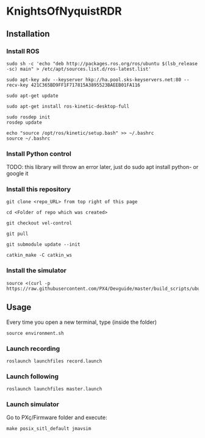 # KnightsOfNyquistRDR

## Installation

### Install ROS
    sudo sh -c 'echo "deb http://packages.ros.org/ros/ubuntu $(lsb_release -sc) main" > /etc/apt/sources.list.d/ros-latest.list'
    
    sudo apt-key adv --keyserver hkp://ha.pool.sks-keyservers.net:80 --recv-key 421C365BD9FF1F717815A3895523BAEEB01FA116
    
    sudo apt-get update
    
    sudo apt-get install ros-kinetic-desktop-full
    
    sudo rosdep init
    rosdep update
    
    echo "source /opt/ros/kinetic/setup.bash" >> ~/.bashrc
    source ~/.bashrc

### Install Python control
TODO: this library will throw an error later, just do sudo apt install python-<whatever name> or google it
    

### Install this repository

    git clone <repo_URL> from top right of this page
    
    cd <Folder of repo which was created>
    
    git checkout vel-control
    
    git pull
    
    git submodule update --init
    
    catkin_make -C catkin_ws

### Install the simulator

    source <(curl -p https://raw.githubusercontent.com/PX4/Devguide/master/build_scripts/ubuntu_sim_common_deps.sh)
    
    

## Usage

Every time you open a new terminal, type (inside the folder)

    source environment.sh
    
 
### Launch recording

    roslaunch launchfiles record.launch


### Launch following

    roslaunch launchfiles master.launch
    
### Launch simulator
Go to PXç/Firmware folder and execute:
    
    make posix_sitl_default jmavsim

